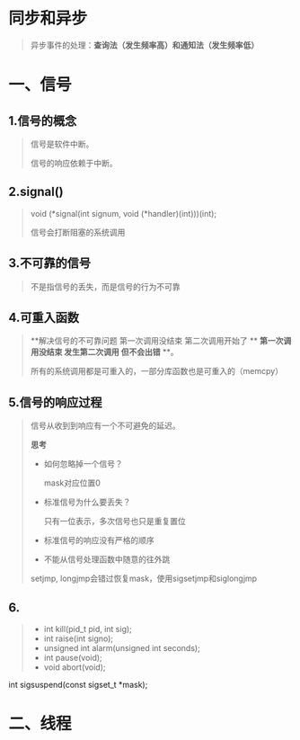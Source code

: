 # 同步和异步

> 异步事件的处理：**查询法（发生频率高）和通知法（发生频率低）**

# 一、信号

## 1.信号的概念

> 信号是软件中断。
>
> 信号的响应依赖于中断。

## 2.signal()

> void (*signal(int signum, void (*handler)(int)))(int);
>
> 信号会打断阻塞的系统调用

## 3.不可靠的信号

> 不是指信号的丢失，而是信号的行为不可靠

## 4.可重入函数

> **解决信号的不可靠问题 第一次调用没结束 第二次调用开始了 ** **第一次调用没结束 发生第二次调用 但不会出错** **。
>
> 所有的系统调用都是可重入的，一部分库函数也是可重入的（memcpy）

## 5.信号的响应过程

> 信号从收到到响应有一个不可避免的延迟。
>
> **思考**
>
> - 如何忽略掉一个信号？
>
>   mask对应位置0
>
> - 标准信号为什么要丢失？
>
>   只有一位表示，多次信号也只是重复置位
>
> - 标准信号的响应没有严格的顺序
> - 不能从信号处理函数中随意的往外跳
>   
>  setjmp, longjmp会错过恢复mask，使用sigsetjmp和siglongjmp

## 6.

> - int kill(pid_t pid, int sig);
> - int raise(int signo);
> - unsigned int alarm(unsigned int seconds);
> - int pause(void);
> - void abort(void);


int sigsuspend(const sigset_t *mask);


# 二、线程